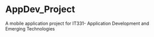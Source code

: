 # AppDev_Project
A mobile application project for IT331- Application Development and Emerging Technologies
